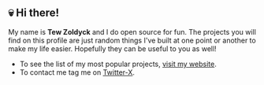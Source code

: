 ## 💀 Hi there!

My name is **Tew Zoldyck** and I do open source for fun.
The projects you will find on this profile are just random things I've built at one point or another to make my life easier.
Hopefully they can be useful to you as well!

- To see the list of my most popular projects, [visit my website](https://tewz.me/).
- To contact me tag me on [Twitter-X](https://x.com/TewZoldyck).

<!-- [![GitHub WidgetBox](https://github-widgetbox.vercel.app/api/profile?username=DS6&data=followers,repositories,stars,commits&theme=nautilus)](https://github.com/DS6) -->
